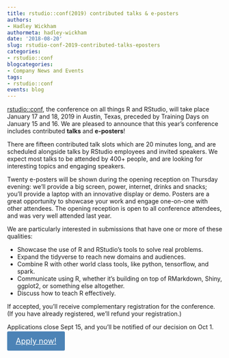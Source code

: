 ```yaml
---
title: rstudio::conf(2019) contributed talks & e-posters
authors: 
- Hadley Wickham
authormeta: hadley-wickham
date: '2018-08-20'
slug: rstudio-conf-2019-contributed-talks-eposters
categories:
- rstudio::conf
blogcategories:
- Company News and Events
tags:
- rstudio::conf
events: blog
---
```



[rstudio::conf](https://www.rstudio.com/conference/), the conference on all things R and RStudio, will take place January 17 and 18, 2019 in Austin, Texas, preceded by Training Days on January 15 and 16. We are pleased to announce that this year’s conference includes contributed **talks** and **e-posters**!

There are fifteen contributed talk slots which are 20 minutes long, and are scheduled alongside talks by RStudio employees and invited speakers. We expect most talks to be attended by 400+ people, and are looking for interesting topics and engaging speakers.

Twenty e-posters will be shown during the opening reception on Thursday evening: we’ll provide a big screen, power, internet, drinks and snacks; you’ll provide a laptop with an innovative display or demo. Posters are a great opportunity to showcase your work and engage one-on-one with other attendees. The opening reception is open to all conference attendees, and was very well attended last year. 

We are particularly interested in submissions that have one or more of these qualities:

* Showcase the use of R and RStudio’s tools to solve real problems.
* Expand the tidyverse to reach new domains and audiences.
* Combine R with other world class tools, like python, tensorflow, and spark.
* Communicate using R, whether it’s building on top of RMarkdown, Shiny, ggplot2, or something else altogether.
* Discuss how to teach R effectively.

If accepted, you’ll receive complementary registration for the conference. (If you have already registered, we’ll refund your registration.) 

Applications close Sept 15, and you’ll be notified of our decision on Oct 1.

<a href="https://goo.gl/forms/zMI5Jcy4FpU6X7Sb2" button type="button"  style= "padding: 12px 20px; border: none; font-size: 18px; border-radius: 3px; cursor: pointer; background-color: #4c83b6; color: #fff; box-shadow: 0, 1px, 3px, 0px, rgba(0,0,0,0.10);">Apply now!</a>

